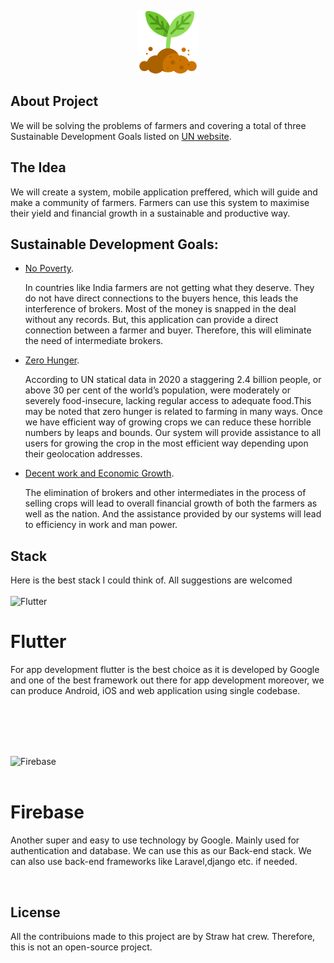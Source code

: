<p align="center"><a href="#" target="_blank"><img src="/public/sprout.png" width="100" height="100" alt="Laravel Logo"></a></p>

## About Project

We will be solving the problems of farmers and covering a total of three Sustainable Development Goals listed on [UN website](https://sdgs.un.org/goals).

## The Idea

We will create a system, mobile application preffered, which will guide and make a community of farmers. Farmers can use this system to maximise their yield and financial growth in a sustainable and productive way.

## Sustainable Development Goals:
- [No Poverty](https://sdgs.un.org/goals/goal1).<br>
    <p>In countries like India farmers are not getting what they deserve. They do not have direct connections to the buyers hence, this leads the interference of brokers. Most of the money is snapped in the deal without any records. But, this application can provide a direct connection between a farmer and buyer. Therefore, this will eliminate the need of intermediate brokers.</p>
- [Zero Hunger](https://sdgs.un.org/goals/goal2).<br>
    <p>According to UN statical data in 2020 a staggering 2.4 billion people, or above 30 per cent of the world’s population, were moderately or severely food-insecure, lacking regular access to adequate food.This may be noted that zero hunger is related to farming in many ways. Once we have efficient way of growing crops we can reduce these horrible numbers by leaps and bounds. Our system will provide assistance to all users for growing the crop in the most efficient way depending upon their geolocation addresses.</p>
- [Decent work and Economic Growth](https://sdgs.un.org/goals/goal8).<br>
    <p>The elimination of brokers and other intermediates in the process of selling crops will lead to overall financial growth of both the farmers as well as the nation. And the assistance provided by our systems will lead to efficiency in work and man power.</p>

## Stack
Here is the best stack I could think of. All suggestions are welcomed<br><br>
<img alt="Flutter" src="https://storage.googleapis.com/cms-storage-bucket/c823e53b3a1a7b0d36a9.png">
<h1>Flutter</h1>
<p>For app development flutter is the best choice as it is developed by Google and one of the best framework out there for app development moreover, we can produce Android, iOS and web application using single codebase.</p><br><br><br><br>

<img alt="Firebase" src="https://www.gstatic.com/devrel-devsite/prod/vf835aa6b9cd89b3f27e5e46b762d88066cfe5cc51e31c466c45c27dbcd2bcca1/firebase/images/lockup.svg"><br><br>
<h1>Firebase</h1>
<p>Another super and easy to use technology by Google. Mainly used for authentication and database. We can use this as our Back-end stack. We can also use back-end frameworks like Laravel,django etc. if needed.</p><br>

## License
All the contribuions made to this project are by Straw hat crew. Therefore, this is not an open-source project.
